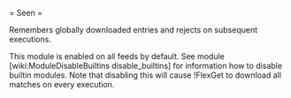 = Seen =

Remembers globally downloaded entries and rejects on subsequent executions.

This module is enabled on all feeds by default. See module [wiki:ModuleDisableBuiltins disable_builtins] for information how to disable builtin modules. Note that disabling this will cause !FlexGet to download all matches on every execution.

